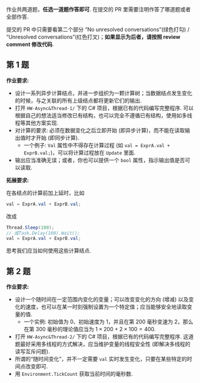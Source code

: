 
作业共两道题，**任选一道题作答即可**. 在提交的 PR 里需要注明作答了哪道题或者全部作答.

提交的 PR 中只需要看第二个部分 “No unresolved conversations”(绿色打勾) / “Unresolved conversations”(红色打叉)；**如果显示为后者，请按照 review comment 修改代码**.

## 第 1 题

**作业要求:**

- 设计一系列异步计算结点，并进一步组织为一颗计算树；当数据结点发生变化的时候，与之关联的所有上级结点都将更新它们的输出.
- 打开 `HW-Async&Thread-1/` 下的 C# 项目，根据已有的代码编写完整程序. 可以根据自己的想法适当修改已有结构，也可以完全不遵循已有结构，使用如多线程等其他方案实现.
- 对计算的要求: 必须在数据变化之后立即开始 (即异步计算)，而不能在读取输出值时才开始 (即同步计算).
  - 一个例子: `Val` 属性中不得存在计算过程 (如 `val = ExprA.val + ExprB.val;`)，可以将计算过程放在 `Update` 里面.
- 输出应当准确无误；或者，你也可以提供一个 `bool` 属性，指示输出值是否可以读取.

**拓展要求:**

在各结点的计算前加上延时，比如

```CS
val = ExprA.val + ExprB.val;
```

改成

```CS
Thread.Sleep(100);
// 或Task.Delay(100).Wait();
val = ExprA.val + ExprB.val;
```

思考我们应当如何使用这些计算结点.

## 第 2 题

**作业要求:**

- 设计一个随时间在一定范围内变化的变量；可以改变变化的方向 (增减) 以及变化的速度，也可以在某一时刻强制设置为一个特定值；应当能够安全地读取变量的值.
  - 一个实例: 初始值为 $0$、初始速度为 $1$，并且在第 $200$ 毫秒变速为 $2$，那么在第 $300$ 毫秒的理论值应当为 $1 \times 200 + 2 \times 100 = 400$.
- 打开 `HW-Async&Thread-2/` 下的 C# 项目，根据已有的代码编写完整程序. 这道题最好采用多线程的方式解决，应当维护变量的线程安全性 (即解决多线程的读写互斥问题).
- 所谓的“随时间变化”，并不一定需要 `val` 实时发生变化，只要在某些特定的时间点改变即可.
- 用 `Environment.TickCount` 获取当前时间的毫秒数.